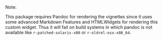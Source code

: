 Note:

This package requires Pandoc for rendering the vignettes since it uses some advanced Markdown Features and HTMLWidgets for rendering this custom widget.
Thus it will fail on build systems in which pandoc is not available like `r-patched-solaris-x86` or `r-oldrel-osx-x86_64`.
